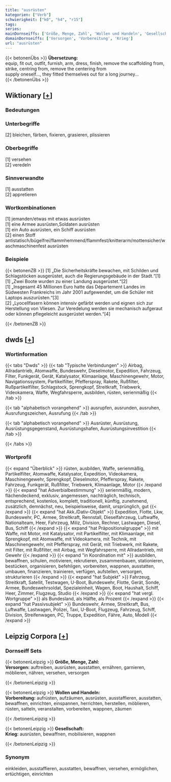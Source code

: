 ```yaml
---
title: "ausrüsten"
kategorien: ["Verb"]
schwierigkeit: ["k0", "h4", "r15"]
tags:
series:
mainDornseiffs: ['Größe, Menge, Zahl', 'Wollen und Handeln', 'Gesellschaft']
domainDornseiffs: ['Versorgen', 'Vorbereitung', 'Krieg']
url: "ausrüsten"
---
```


{{< betonenÜbs >}}
**Übersetzung:**  
equip, fit out, outfit, furnish, arm, dress, finish, remove the scaffolding from, strike, centring  from, remove  the centering  from  
supply oneself..., they fitted themselves out for a long journey...  
{{< /betonenÜbs >}}

## Wiktionary [[+](https://de.wiktionary.org/wiki/ausrüsten)]

### Bedeutungen

### Unterbegriffe
[2] bleichen, färben, fixieren, grasieren, plissieren  

### Oberbegriffe
[1] versehen  
[2] veredeln  

### Sinnverwandte
[1] ausstatten  
[2] appretieren  

### Wortkombinationen
[1] jemanden/etwas mit etwas ausrüsten  
[1] eine Armee ausrüsten,Soldaten ausrüsten  
[1] ein Auto ausrüsten, ein Schiff ausrüsten  
[2] einen Stoff antistatisch/bügelfrei/flammhemmend/flammfest/knitterarm/mottensicher/waschmaschinenfest ausrüsten  

### Beispiele
{{< betonenZB >}}
[1] „Die Sicherheitskräfte bewachen, mit Schilden und Schlagstöcken ausgerüstet, auch die Regierungsgebäude in der Stadt.“[1]  
[1] „Zwei Boote wurden zu einer Landung ausgerüstet.“[2]  
[1] „Insgesamt 45 Millionen Euro hatte das Département Landes im Südwesten Frankreichs im Jahr 2001 aufgewendet, um die Schüler mit Laptops auszurüsten.“[3]  
[2] „Lyocellfasern können intensiv gefärbt werden und eignen sich zur Herstellung von Vliesen. Zur Veredelung werden sie mechanisch aufgeraut oder können pflegeleicht ausgerüstet werden.“[4]  

{{< /betonenZB >}}


## dwds [[+](https://www.dwds.de/wb/ausrüsten)]

### Wortinformation
{{< tabs "Dwds" >}}
{{< tab "Typische Verbindungen" >}}
Airbag, Allradantrieb, Atomwaffe, Bundeswehr, Dieselmotor, Expedition, Fahrzeug, Filter, Funkgerät, Gerät, Katalysator, Klimaanlage, Maschinengewehr, Motor, Navigationssystem, Partikelfilter, Pfefferspray, Rakete, Rußfilter, Rußpartikelfilter, Schlagstock, Sprengkopf, Streitkraft, Triebwerk, Videokamera, Waffe, Wegfahrsperre, ausbilden, rüsten, serienmäßig
{{< /tab >}}

{{< tab "alphabetisch vorangehend" >}}
ausrupfen, ausrunden, ausruhen, Ausrufungszeichen, Ausrufung
{{< /tab >}}

{{< tab "alphabetisch vorangehend" >}}
Ausrüster, Ausrüstung, Ausrüstungsgegenstand, Ausrüstungshafen, Ausrüstungsinvestition
{{< /tab >}}

{{< /tabs >}}

### Wortprofil
{{< expand "Überblick" >}} rüsten, ausbilden, Waffe, serienmäßig, Partikelfilter, Atomwaffe, Katalysator, Expedition, Videokamera, Maschinengewehr, Sprengkopf, Dieselmotor, Pfefferspray, Rakete, Fahrzeug, Funkgerät, Rußfilter, Triebwerk, Klimaanlage, Motor {{< /expand >}}
{{< expand "hat Adverbialbestimmung" >}} serienmäßig, modern, flächendeckend, exklusiv, angemessen, nachträglich, technisch, entsprechend, kostenlos, komplett, traditionell, künftig, zunehmend, zusätzlich, demnächst, neu, beispielsweise, damit, ursprünglich, gut {{< /expand >}}
{{< expand "hat Akk./Dativ-Objekt" >}} Expedition, Flotte, Lkw, Bundeswehr, PC, Armee, Streitkraft, Rennstall, Dieselfahrzeug, Luftwaffe, Nationalteam, Heer, Fahrzeug, Miliz, Division, Rechner, Lastwagen, Diesel, Bus, Schiff {{< /expand >}}
{{< expand "hat Präpositionalgruppe" >}} mit Waffe, mit Motor, mit Katalysator, mit Partikelfilter, mit Klimaanlage, mit Sprengkopf, mit Atomwaffe, mit Videokamera, mit Technik, mit Maschinengewehr, mit Pfefferspray, mit Gerät, mit Triebwerk, mit Rakete, mit Filter, mit Rußfilter, mit Airbag, mit Wegfahrsperre, mit Allradantrieb, mit Gewehr {{< /expand >}}
{{< expand "in Koordination mit" >}} ausbilden, bewaffnen, schulen, motivieren, rekrutieren, zusammenbauen, stationieren, bestücken, organisieren, befehligen, vorbereiten, wappnen, ausstatten, umbauen, finanzieren, trainieren, verfügen, aufstellen, versorgen, strukturieren {{< /expand >}}
{{< expand "hat Subjekt" >}} Fahrzeug, Streitkraft, Satellit, Testwagen, U-Boot, Bundeswehr, Flotte, Gerät, Sonde, Armee, Bundeswehrsoldat, Spezialeinheit, Wagen, Boot, Haushalt, Schiff, Heer, Zimmer, Flugzeug, Studio {{< /expand >}}
{{< expand "hat vergl. Wortgruppe" >}} als Bundesland, als Hälfte, als Prozent {{< /expand >}}
{{< expand "hat Passivsubjekt" >}} Bundeswehr, Armee, Streitkraft, Bus, Luftwaffe, Lastwagen, Polizei, Taxi, U-Boot, Flugzeug, Fahrzeug, Schiff, Division, Streifenwagen, PC, Truppe, Expedition, Fähre, Auto, Modell {{< /expand >}}

## Leipzig Corpora [[+](https://corpora.uni-leipzig.de/en/res?word=ausrüsten&corpusId=deu_newscrawl-public_2018)]

### Dornseiff Sets
{{< betonenLeipzig >}}
**Größe, Menge, Zahl:**  
**Versorgen:** auftreiben, ausrüsten, ausstatten, ernähren, garnieren, möblieren, nähren, versehen, versorgen  

{{< /betonenLeipzig >}}


{{< betonenLeipzig >}}
**Wollen und Handeln:**  
**Vorbereitung:** aufrüsten, aufzäumen, ausrüsten, ausstaffieren, ausstatten, bewaffnen, einrichten, einspannen, herrichten, herstellen, möblieren, rüsten, satteln, veranstalten, vorbereiten, wappnen, zäumen  

{{< /betonenLeipzig >}}


{{< betonenLeipzig >}}
**Gesellschaft:**  
**Krieg:** ausrüsten, bewaffnen, mobilisieren, wappnen  

{{< /betonenLeipzig >}}

### Synonym
einkleiden, ausstaffieren, ausstatten, bewaffnen, versehen, ermöglichen, ertüchtigen, einrichten

